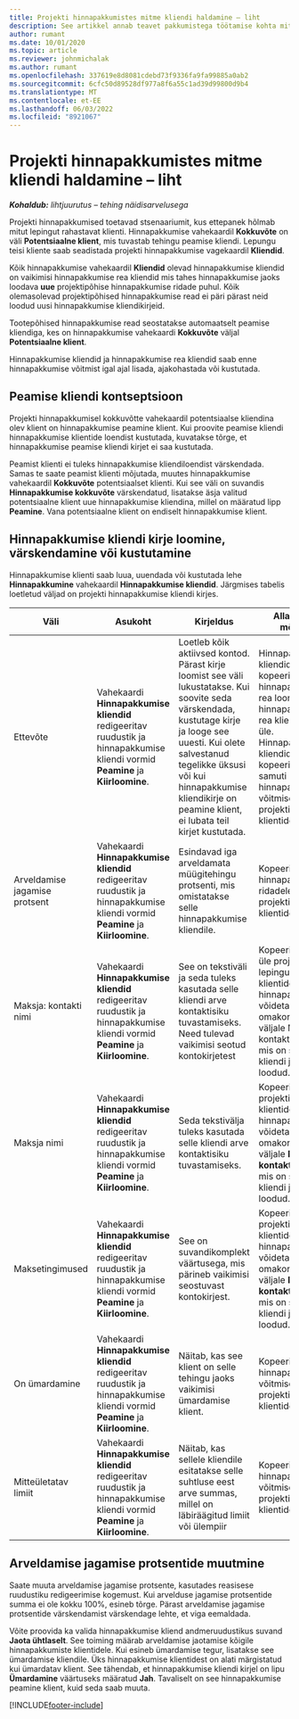 ```yaml
---
title: Projekti hinnapakkumistes mitme kliendi haldamine – liht
description: See artikkel annab teavet pakkumistega töötamise kohta mitme kliendiga, kes projekti rahastavad. (Sales)
author: rumant
ms.date: 10/01/2020
ms.topic: article
ms.reviewer: johnmichalak
ms.author: rumant
ms.openlocfilehash: 337619e8d8081cdebd73f9336fa9fa99885a0ab2
ms.sourcegitcommit: 6cfc50d89528df977a8f6a55c1ad39d99800d9b4
ms.translationtype: MT
ms.contentlocale: et-EE
ms.lasthandoff: 06/03/2022
ms.locfileid: "8921067"
---
```

# <a name="manage-multiple-customers-on-project-quotes---lite"></a>Projekti hinnapakkumistes mitme kliendi haldamine – liht

_**Kohaldub:** lihtjuurutus – tehing näidisarvelusega_

Projekti hinnapakkumised toetavad stsenaariumit, kus ettepanek hõlmab mitut lepingut rahastavat klienti. Hinnapakkumise vahekaardil **Kokkuvõte** on väli **Potentsiaalne klient**, mis tuvastab tehingu peamise kliendi. Lepungu teisi kliente saab seadistada projekti hinnapakkumise vagekaardil **Kliendid**.

Kõik hinnapakkumise vahekaardil **Kliendid** olevad hinnapakkumise kliendid on vaikimisi hinnapakkumise rea kliendid mis tahes hinnapakkumise jaoks loodava **uue** projektipõhise hinnapakkumise ridade puhul. Kõik olemasolevad projektipõhised hinnapakkumise read ei päri pärast neid loodud uusi hinnapakkumise kliendikirjeid.

Tootepõhised hinnapakkumise read seostatakse automaatselt peamise kliendiga, kes on hinnapakkumise vahekaardi **Kokkuvõte** väljal **Potentsiaalne klient**.

Hinnapakkumise kliendid ja hinnapakkumise rea kliendid saab enne hinnapakkumise võitmist igal ajal lisada, ajakohastada või kustutada.

## <a name="concept-of-a-primary-customer"></a>Peamise kliendi kontseptsioon

Projekti hinnapakkumisel kokkuvõtte vahekaardil potentsiaalse kliendina olev klient on hinnapakkumise peamine klient. Kui proovite peamise kliendi hinnapakkumise klientide loendist kustutada, kuvatakse tõrge, et hinnapakkumise peamise kliendi kirjet ei saa kustutada.

Peamist klienti ei tuleks hinnapakkumise kliendiloendist värskendada. Samas te saate peamist klienti mõjutada, muutes hinnapakkumise vahekaardil **Kokkuvõte** potentsiaalset klienti. Kui see väli on suvandis **Hinnapakkumise kokkuvõte** värskendatud, lisatakse äsja valitud potentsiaalne klient uue hinnapakkumise kliendina, millel on määratud lipp **Peamine**. Vana potentsiaalne klient on endiselt hinnapakkumise klient.

## <a name="create-update-or-delete-a-quote-customer-record"></a>Hinnapakkumise kliendi kirje loomine, värskendamine või kustutamine

Hinnapakkumise klienti saab luua, uuendada või kustutada lehe **Hinnapakkumine** vahekaardil **Hinnapakkumise kliendid**. Järgmises tabelis loetletud väljad on projekti hinnapakkumise kliendi kirjes.

| **Väli** | **Asukoht** | **Kirjeldus** | **Allavoolu mõjud** |
| --- | --- | --- | --- |
| Ettevõte | Vahekaardi **Hinnapakkumise kliendid** redigeeritav ruudustik ja hinnapakkumise kliendi vormid **Peamine** ja **Kiirloomine**. | Loetleb kõik aktiivsed kontod. Pärast kirje loomist see väli lukustatakse. Kui soovite seda värskendada, kustutage kirje ja looge see uuesti. Kui olete salvestanud tegelikke üksusi või kui hinnapakkumise kliendikirje on peamine klient, ei lubata teil kirjet kustutada. | Hinnapakkumise kliendid kopeeritakse hinnapakkumise rea loomisel hinnapakkumise rea klientidega üle. Hinnapakkumise kliendid kopeeritakse samuti hinnapakkumise võitmisel projekti lepingu klientidele. |
| Arveldamise jagamise protsent | Vahekaardi **Hinnapakkumise kliendid** redigeeritav ruudustik ja hinnapakkumise kliendi vormid **Peamine** ja **Kiirloomine**. | Esindavad iga arveldamata müügitehingu protsenti, mis omistatakse selle hinnapakkumise kliendile. | Kopeeritud uue hinnapakkumise ridadele ja projekti lepingu klientidele. |
| Maksja: kontakti nimi | Vahekaardi **Hinnapakkumise kliendid** redigeeritav ruudustik ja hinnapakkumise kliendi vormid **Peamine** ja **Kiirloomine**. | See on tekstiväli ja seda tuleks kasutada selle kliendi arve kontaktisiku tuvastamiseks. Need tulevad vaikimisi seotud kontokirjetest | Kopeeritakse üle projekti lepingu klientidele, kui hinnapakkumine võidetakse ja omakorda arve väljale Maksja: kontakti nimi, mis on selle kliendi jaoks loodud. |
| Maksja nimi | Vahekaardi **Hinnapakkumise kliendid** redigeeritav ruudustik ja hinnapakkumise kliendi vormid **Peamine** ja **Kiirloomine**. | Seda tekstivälja tuleks kasutada selle kliendi arve kontaktisiku tuvastamiseks. | Kopeeritakse projekti lepingu klientidele, kui hinnapakkumine võidetakse ja omakorda arve väljale **Maksja: kontakti nimi**, mis on selle kliendi jaoks loodud. |
| Maksetingimused | Vahekaardi **Hinnapakkumise kliendid** redigeeritav ruudustik ja hinnapakkumise kliendi vormid **Peamine** ja **Kiirloomine**. | See on suvandikomplekt väärtusega, mis pärineb vaikimisi seostuvast kontokirjest. | Kopeeritakse projekti lepingu klientidele, kui hinnapakkumine võidetakse ja omakorda arve väljale **Maksja: kontakti nimi**, mis on selle kliendi jaoks loodud. |
| On ümardamine | Vahekaardi **Hinnapakkumise kliendid** redigeeritav ruudustik ja hinnapakkumise kliendi vormid **Peamine** ja **Kiirloomine**. | Näitab, kas see klient on selle tehingu jaoks vaikimisi ümardamise klient. | Kopeeritakse hinnapakkumise võitmisel projekti lepingu klientidele. |
| Mitteületatav limiit | Vahekaardi **Hinnapakkumise kliendid** redigeeritav ruudustik ja hinnapakkumise kliendi vormid **Peamine** ja **Kiirloomine**. | Näitab, kas sellele kliendile esitatakse selle suhtluse eest arve summas, millel on läbiräägitud limiit või ülempiir | Kopeeritakse hinnapakkumise võitmisel projekti lepingu klientidele. |

## <a name="editing-billing-split-percentages"></a>Arveldamise jagamise protsentide muutmine

Saate muuta arveldamise jagamise protsente, kasutades reasisese ruudustiku redigeerimise kogemust. Kui arvelduse jagamise protsentide summa ei ole kokku 100%, esineb tõrge. Pärast arveldamise jagamise protsentide värskendamist värskendage lehte, et viga eemaldada.

Võite proovida ka valida hinnapakkumise kliend andmeruudustikus suvand **Jaota ühtlaselt**. See toiming määrab arveldamise jaotamise kõigile hinnapakkumiste klientidele. Kui esineb ümardamise tegur, lisatakse see ümardamise kliendile. Üks hinnapakkumise klientidest on alati märgistatud kui ümardatav klient. See tähendab, et hinnapakkumise kliendi kirjel on lipu **Ümardamine** väärtuseks määratud **Jah**. Tavaliselt on see hinnapakkumise peamine klient, kuid seda saab muuta.


[!INCLUDE[footer-include](../../includes/footer-banner.md)]
